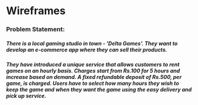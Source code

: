 # Wireframes

### Problem Statement:
##### There is a local gaming studio in town - 'Delta Games'. They want to develop an e-commerce app where they can sell their products.
##### They have introduced a unique service that allows customers to rent games on an hourly basis. Charges start from Rs.100 for 5 hours and increase based on demand. A fixed refundable deposit of Rs.500, per game, is charged. Users have to select how many hours they wish to keep the game and when they want the game using the easy delivery and pick up service.

